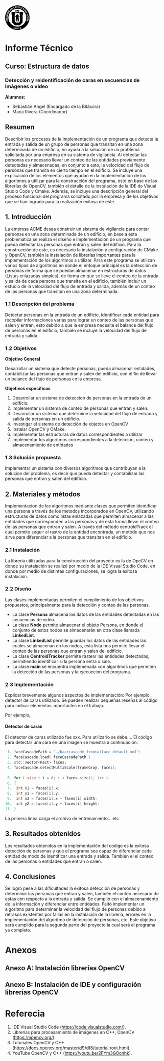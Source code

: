 ![UCN](60x60-ucn-negro.png)


# Informe Técnico 
## Curso: Estructura de datos
### Detección y reidentificación de caras en secuencias de imágenes o video

**Alumnos:**

* Sebastián Angel (Encargado de la Bitácora)
* Maria Rivera (Coordinador)

## Resumen 

Describir los procesos de la implementación de un programa que detecta la entrada y salida de un grupo de personas que transitan en una zona determinada de un edificio, en ayuda a la solución de un problema solicitada por una empresa en su sistema de vigilancia. Al detectar las personas es necesario llevar un conteo de las entidades previamente detectadas y almacenadas, en conjunto a esto, la velocidad del flujo de personas que transita en cierto tiempo en el edificio. Se incluye una explicación de los elementos que ayudan en la implementación de los algoritmos a utilizar para la construcción del programa, esto en base de las librerías de OpenCV, también el detalle de la instalación de la IDE de Visual Studio Code y Cmake. Además, se incluye una descripción general del proceso funcional del programa solicitado por la empresa y de los objetivos que se han logrado para la realización exitosa de este.

## 1. Introducción

La empresa ACME desea construir un sistema de vigilancia para contar personas en una zona determinada de un edificio, en base a esta problematica se realiza el diseño e implementación de un programa que pueda detectar las personas que entran y salen del edificio. 
Para la construcción de este, es necesario la instalación y configuración de CMake y OpenCV, también la instalación de librerías importantes para la implementación de los algoritmos a utilizar. Para este programa se utilizan varios tipos de algoritmos en donde el enfoque principal es la detección de personas de forma que se puedan almacenar en estructuras de datos (Listas enlazadas simples), de forma en que se lleve el conteo de la entrada y salida de cada persona que transita en el edificio, también incluir un estudio de la velocidad del flujo de entrada y salida, además de un conteo de las personas que transitan en una zona determinada.
 
### 1.1 Descripción del problema

Detectar personas en la entrada de un edificio, identificar cada entidad para recopilar informaciones varias para lograr un conteo de las personas que salen y entran, esto debido a que la empresa necesita el balance del flujo de personas en el edificio, también se incluye la velocidad del flujo de entrada y salida.

### 1.2 Objetivos 

**Objetivo General**

Desarrollar un sistema que detecte personas, pueda almacenar entidades, contabilizar las personas que entran y salen del edificio, con el fin de llevar un balance del flujo de personas en la empresa. 

**Objetivos específicos**

1. Desarrollar un sistema de deteccion de personas en la entrada de un edificio.
2. Implementar un sistema de conteo de personas que entran y salen.
3. Desarrollar un sistema que determine la velocidad del flujo de entrada y salida de personas en un edificio.
4. Investigar el sistema de detección de objetos en OpenCV 
5. Instalar OpenCV y CMake.
6. Implementar las estructuras de datos correspondientes a utilizar
7. Implementar los algoritmos correspondientes a la deteccion, conteo y almacenamiento de entidades

### 1.3 Solución propuesta

Implementar un sistema con diversos algoritmos que contribuyan a la solucion del problema, es decir que pueda detectar y contabilizar las personas que entran y salen del edificio.

## 2. Materiales y métodos

Implementacion de los algoritmos mediante clases que permiten identificar una persona a través de los metodos incorporados en OpenCV, utilizando estructuras de datos como listas enlazadas que permiten almacenar a las entidades que corresponden a las personas y de esta forma llevar el conteo de las personas que entran y salen.
A través del método centroidTrack el cual permite seguir el rastro de la entidad encontrada, un metodo que nos sirve para diferenciar a la personas que transitan en el edificio.

### 2.1 Instalación

La librería utilizadas para la construcción del proyecto es la de OpeCV en donde su instalación se realizó por medio de la IDE Visual Studio Code, en donde por medio de distintas configuraciones, se logra la exitosa instalación.

### 2.2 Diseño 

Las clases implementadas permiten el cumplimiento de los objetivos propuestos, principalmente para la detección y conteo de las personas.
* La clase **Persona** almacena los datos de las entidades detectadas en las secuencias de video.
*  La clase **Nodo** permite almacenar el objeto Persona, en donde  el conjunto de estos nodos se almacenarán en otra clase llamada **LinkedList**.
*  La clase **LinkedList** permite guardar los datos de las entidades las cuales se almacenan en los nodos, esta lista nos permite llevar el conteo de las personas que entran y salen del edificio.
*  La clase **CentroidTracker** permite rastear las entidades detectadas, permitiendo identificar si la persona entra o sale.
* La clase **main** se encuentra implemenada con algoritmos que permiten la detección de las personas y la ejecucción del programa.

### 2.3 Implementación

Explicar brevemente algunos aspectos de implementación: Por ejemplo, detector de caras utilizado. Se pueden realizar pequeñas reseñas al código para indicar elementos importantes en el trabajo.

Por ejemplo, 

#### Detector de caras

El detector de caras utilizado fue xxx. Para utilizarlo se debe.... El código para detectar una cara en una imagen se muestra a continuación:

```c++
 1. faceCascadePath = "./haarcascade_frontalface_default.xml";
 2. faceCascade.load( faceCascadePath )
 3. std::vector<Rect> faces;
 4. faceCascade.detectMultiScale(frameGray, faces);

 5. for ( size_t i = 0; i < faces.size(); i++ )
 6. {
 7.  int x1 = faces[i].x;
 8.  int y1 = faces[i].y;
 9.  int x2 = faces[i].x + faces[i].width;
10.  int y2 = faces[i].y + faces[i].height;
11. }
```
La primera linea carga el archivo de entrenamiento... etc

## 3. Resultados obtenidos
Los resultados obtenidos en la implementación del codigo es la exitosa detección de personas y que el programa sea capaz de diferenciar cada entidad de modo de identificar una entrada y salida. También el el conteo de las personas o entidades que entran o salen.
## 4. Conclusiones
Se logró pese a las dificultades la exitosa detección de personas y determinar las personas que entran y salen, también el conteo necesario de estas con respecto a la entrada y salida. Se cumplió con el almacenamiento de la información y diferenciar entre entidades.
Faltó implementar un algoritmo para determinar la velocidad del flujo de personas debido a retrasos existentes por fallas en la instalación de la librería, errores en la implementación del algoritmo de detección de personas, etc. 
Este objetivo será cumplido para la segunda parte del proyecto la cual será el programa ya completo.
# Anexos

## Anexo A: Instalación librerías OpenCV

## Anexo B: Instalación de IDE y configuración librerías OpenCV

# Referecia
1. IDE Visual Studio Code (https://code.visualstudio.com/).
2. Librerías para procesamiento de imágenes en C++, OpenCV (https://opencv.org/).
3. Tutoriales OpenCV y C++ (https://docs.opencv.org/master/d9/df8/tutorial root.html).
4. YouTube OpenCV y C++ (https://youtu.be/2FYm3GOonhk).
